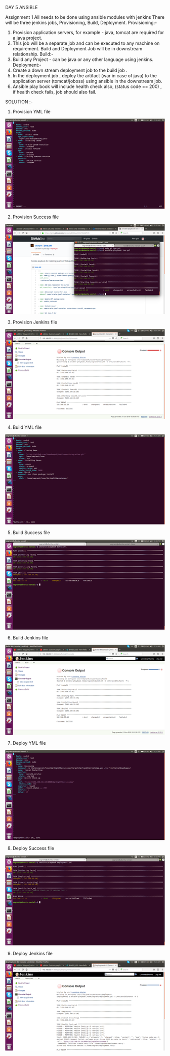 DAY 5 ANSIBLE

Assignment 1
All needs to be done using ansible modules with jenkins There will be three jenkins jobs, Provisioning, Build, Deployment.
Provisioning:-
1. Provision application servers, for example - java, tomcat are required for a java project. 
2. This job will be a separate job and can be executed to any machine on requirement. 
Build and Deployment Job will be in downstream relationship.
Build:-
1. Build any Project - can be java or any other language using jenkins. 
Deployment:-
1. Create a down stream deployment job to the build job . 
2. In the deployment job , deploy the artifact (war in case of java) to the application server (tomcat/joboss) using ansible in the downstream job. 
3. Ansible play book will include health check also, (status code == 200) , if health check fails, job should also fail. 






SOLUTION :-
1. Provision YML file

![Job DSL Plugin](https://github.com/lovedeepsh/ansible/blob/master/ansible%20day5%20images/provisionyml.png)

2. Provision Success file

![Job DSL Plugin](https://github.com/lovedeepsh/ansible/blob/master/ansible%20day5%20images/provisionsuccess.png)

3. Provision Jenkins file

![Job DSL Plugin](https://github.com/lovedeepsh/ansible/blob/master/ansible%20day5%20images/provisionjenkins.png)

4. Build YML file

![Job DSL Plugin](https://github.com/lovedeepsh/ansible/blob/master/ansible%20day5%20images/buildyml1.png)

5. Build Success file

![Job DSL Plugin](https://github.com/lovedeepsh/ansible/blob/master/ansible%20day5%20images/buildsuccess.png)

6. Build Jenkins file

![Job DSL Plugin](https://github.com/lovedeepsh/ansible/blob/master/ansible%20day5%20images/buildjenkins.png)

7. Deploy YML file

![Job DSL Plugin](https://github.com/lovedeepsh/ansible/blob/master/ansible%20day5%20images/deployyml.png)

8. Deploy Success file

![Job DSL Plugin](https://github.com/lovedeepsh/ansible/blob/master/ansible%20day5%20images/deploysuccess.png)

9. Deploy Jenkins file

![Job DSL Plugin](https://github.com/lovedeepsh/ansible/blob/master/ansible%20day5%20images/deploymentjenkins.png)
